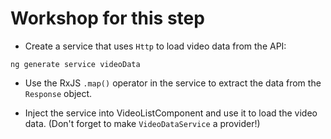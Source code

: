 # Workshop for this step

* Create a service that uses `Http` to load video data from the API:

```
ng generate service videoData
```

* Use the RxJS `.map()` operator in the service to extract the data from
  the `Response` object.

* Inject the service into VideoListComponent and use it to load the
  video data. (Don't forget to make `VideoDataService` a provider!)

